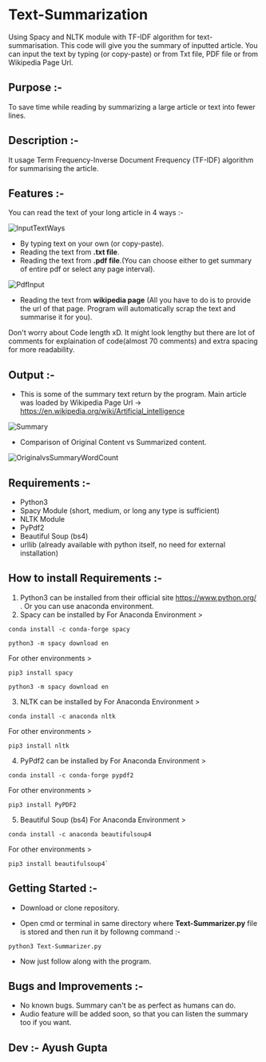 # Text-Summarization
Using Spacy and NLTK module with TF-IDF algorithm for text-summarisation. This code will give you the summary of inputted article. You can input the text by typing (or copy-paste) or from Txt file, PDF file or from Wikipedia Page Url.

## Purpose :- 

To save time while reading by summarizing a large article or text into fewer lines. 


## Description :-

It usage Term Frequency-Inverse Document Frequency (TF-IDF) algorithm for summarising the article.

## Features :-

You can read the text of your long article in 4 ways :-

![InputTextWays](https://user-images.githubusercontent.com/56812557/212475484-5bd0addf-1b14-4820-b4e2-b21565de8b71.png)

  - By typing text on your own (or copy-paste).
  - Reading the text from **.txt file**.
  - Reading the text from **.pdf file**.(You can choose either to get summary of entire pdf or select any page interval).
  
  ![PdfInput](https://user-images.githubusercontent.com/56812557/212475479-d012f433-8ebd-4283-9c18-c1ebf552accf.png)

  - Reading the text from **wikipedia page** (All you have to do is to provide the url of that page. Program will automatically scrap the text and summarise it for you).
  
Don't worry about Code length xD. It might look lengthy but there are lot of comments for explaination of code(almost 70 comments) and extra spacing for more readability.

 
 ## Output :- 
 
   - This is some of the summary text return by the program. Main article was loaded by Wikipedia Page Url -> https://en.wikipedia.org/wiki/Artificial_intelligence
   
   ![Summary](https://user-images.githubusercontent.com/56812557/212475483-5fe99afd-5016-428e-877d-e1e0b9406786.png)
   
   - Comparison of Original Content vs Summarized content.
   
   ![OriginalvsSummaryWordCount](https://user-images.githubusercontent.com/56812557/212475485-d06beadf-1805-49e2-a906-a2745d06b832.png)
   


  
## Requirements :-

- Python3 
- Spacy Module (short, medium, or long any type is sufficient)
- NLTK Module
- PyPdf2
- Beautiful Soup (bs4)
- urllib (already available with python itself, no need for external installation)


## How to install Requirements :-

1. Python3 can be installed from their official site https://www.python.org/ . Or you can use anaconda environment.
2. Spacy can be installed by
For Anaconda Environment > 
```
conda install -c conda-forge spacy

python3 -m spacy download en
```
For other environments > 
```
pip3 install spacy

python3 -m spacy download en
```
3. NLTK can be installed by
For Anaconda Environment > 
```
conda install -c anaconda nltk
```
For other environments > 
```
pip3 install nltk
```

4. PyPdf2 can be installed by
For Anaconda Environment > 
```
conda install -c conda-forge pypdf2
```
For other environments > 
```
pip3 install PyPDF2
```

5. Beautiful Soup (bs4)
For Anaconda Environment > 
```
conda install -c anaconda beautifulsoup4
```
For other environments > 
```
pip3 install beautifulsoup4`
```
## Getting Started :-

- Download or clone repository.

- Open cmd or terminal in same directory where **Text-Summarizer.py** file is stored and then run it by followng command :- 
```
python3 Text-Summarizer.py
```
- Now just follow along with the program.


## Bugs and Improvements :-

- No known bugs. Summary can't be as perfect as humans can do.
- Audio feature will be added soon, so that you can listen the summary too if you want.


## Dev :- Ayush Gupta
